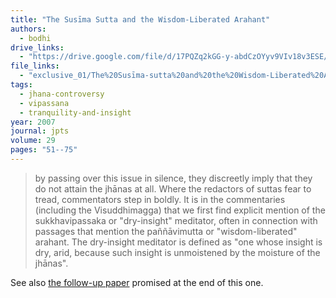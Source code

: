 ```yaml
---
title: "The Susīma Sutta and the Wisdom-Liberated Arahant"
authors:
  - bodhi
drive_links:
  - "https://drive.google.com/file/d/17PQZq2kGG-y-abdCzOYyv9VIv18v3ESE/view?usp=drivesdk"
file_links:
  - "exclusive_01/The%20Susīma-sutta%20and%20the%20Wisdom-Liberated%20Arahant%20-%20Bhikkhu%20Bodhi.pdf"
tags:
  - jhana-controversy
  - vipassana
  - tranquility-and-insight
year: 2007
journal: jpts
volume: 29
pages: "51--75"
---
```


> by passing over this issue in silence, they discreetly imply that they do not attain the jhānas at all.
> Where the redactors of suttas fear to tread, commentators step in boldly. It is in the commentaries (including the Visuddhimagga) that we first find explicit mention of the sukkhavipassaka or "dry-insight" meditator, often in connection with passages that mention the paññāvimutta or "wisdom-liberated" arahant. The dry-insight meditator is defined as "one whose insight is dry, arid, because such insight is unmoistened by the moisture of the jhānas".

See also [the follow-up paper](/content/articles/susimas-conversation_bodhi) promised at the end of this one.
